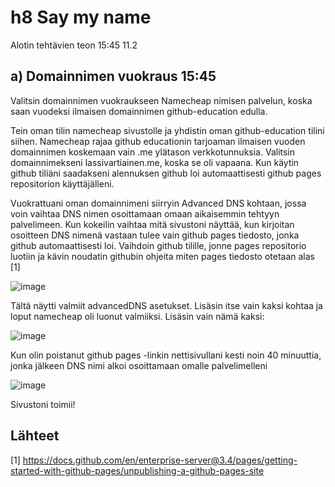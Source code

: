 # h8 Say my name

Alotin tehtävien teon 15:45 11.2

## a) Domainnimen vuokraus 15:45

Valitsin domainnimen vuokraukseen Namecheap nimisen palvelun, koska saan vuodeksi ilmaisen domainnimen github-education edulla.

Tein oman tilin namecheap sivustolle ja yhdistin oman github-education tilini siihen. Namecheap rajaa github educationin tarjoaman ilmaisen vuoden domainnimen koskemaan vain
.me ylätason verkkotunnuksia. Valitsin domainnimekseni lassivartiainen.me, koska se oli vapaana. Kun käytin github tiliäni saadakseni alennuksen github loi automaattisesti github pages repositorion käyttäjälleni.

Vuokrattuani oman domainnimeni siirryin Advanced DNS kohtaan, jossa voin vaihtaa DNS nimen osoittamaan omaan aikaisemmin tehtyyn palvelimeen. Kun kokeilin vaihtaa mitä 
sivustoni näyttää, kun kirjoitan osoitteen DNS nimenä vastaan tulee vain github pages tiedosto, jonka github automaattisesti loi. Vaihdoin github tilille, jonne pages repositorio luotiin ja kävin noudatin githubin ohjeita miten pages tiedosto otetaan alas [1]

![image](https://user-images.githubusercontent.com/112076377/218263329-f405e106-5bbe-4271-b66a-e25ec06783a4.png)


Tältä näytti valmiit advancedDNS asetukset. Lisäsin itse vain kaksi kohtaa ja loput namecheap oli luonut valmiiksi. Lisäsin vain nämä kaksi: 

![image](https://user-images.githubusercontent.com/112076377/218263364-4b5656f0-2291-4c9a-a31b-a66ae942b622.png)

 Kun olin poistanut github pages -linkin nettisivullani kesti noin 40 minuuttia, jonka jälkeen DNS nimi alkoi osoittamaan omalle palvelimelleni

![image](https://user-images.githubusercontent.com/112076377/218263473-20a59f64-87d1-465d-8104-cd36aec22ea4.png)

Sivustoni toimii!








## Lähteet

[1] https://docs.github.com/en/enterprise-server@3.4/pages/getting-started-with-github-pages/unpublishing-a-github-pages-site
